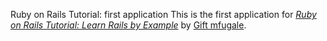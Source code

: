 Ruby on Rails Tutorial: first application
This is the first application for
[*Ruby on Rails Tutorial: Learn Rails by Example*](http://railstutorial.org/)
by [Gift mfugale](http://mfugalegift.com/).
